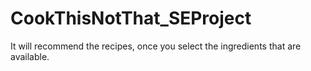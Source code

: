 # CookThisNotThat_SEProject
It will recommend the recipes, once you select the ingredients that are available.
